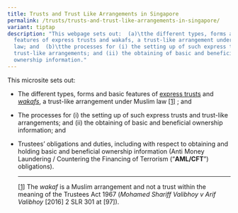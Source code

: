 ```yaml
---
title: Trusts and Trust Like Arrangements in Singapore
permalink: /trusts/trusts-and-trust-like-arrangements-in-singapore/
variant: tiptap
description: "This webpage sets out:  (a)\tthe different types, forms and basic
  features of express trusts and wakafs, a trust-like arrangement under Muslim
  law; and  (b)\tthe processes for (i) the setting up of such express trusts and
  trust-like arrangements; and (ii) the obtaining of basic and beneficial
  ownership information."
---
```

<p>This microsite sets out:</p>
<ul data-tight="true" class="tight">
<li>
<p>The different types, forms and basic features of <a href="https://www.mlaw.gov.sg/trusts/express-trusts/" rel="noopener noreferrer nofollow" target="_blank">express trusts</a> and <em><a href="https://www.mlaw.gov.sg/trusts/wakafs/" rel="noopener noreferrer nofollow" target="_blank">wakafs</a></em>,
a trust-like arrangement under Muslim law <a href="#_ftn1" rel="noopener noreferrer nofollow" target="_blank">[1]</a> ; and</p>
<p></p>
<p></p>
</li>
<li>
<p>The processes for (i) the setting up of such express trusts and trust-like
arrangements; and (ii) the obtaining of basic and beneficial ownership
information; and</p>
<p></p>
</li>
<li>
<p>Trustees’ obligations and duties, including with respect to obtaining
and holding basic and beneficial ownership information (Anti Money Laundering
/ Countering the Financing of Terrorism (“<strong>AML/CFT</strong>”) obligations).</p>
<p></p>
<p></p>
<hr>
<p></p>
<p><a href="#_ftnref1" rel="noopener noreferrer nofollow" target="_blank">[1]</a> The <em>wakaf </em>is
a Muslim arrangement and not a trust within the meaning of the Trustees
Act 1967 (<em>Mohamed Shariff Valibhoy v Arif Valibhoy </em>[2016] 2 SLR
301 at [97]).&nbsp;</p>
<p></p>
<p></p>
</li>
</ul>
<p></p>